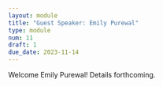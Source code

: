 ```yaml
---
layout: module
title: "Guest Speaker: Emily Purewal"
type: module
num: 11
draft: 1
due_date: 2023-11-14
---
```

Welcome Emily Purewal! Details forthcoming.